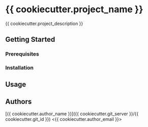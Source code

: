 # {{ cookiecutter.project_name }}

{{ cookiecutter.project_description }}

## Getting Started

<!-- Explain how to get this software package running locally. -->

### Prerequisites

<!-- The software required for building this software. -->

### Installation

<!-- The installation procedure of this software. -->

## Usage

<!-- Simple instruction/example on how this software is used. -->

## Authors

[{{ cookiecutter.author_name }}]({{ cookiecutter.git_server }}/{{ cookiecutter.git_id }}) <{{ cookiecutter.author_email }}>

